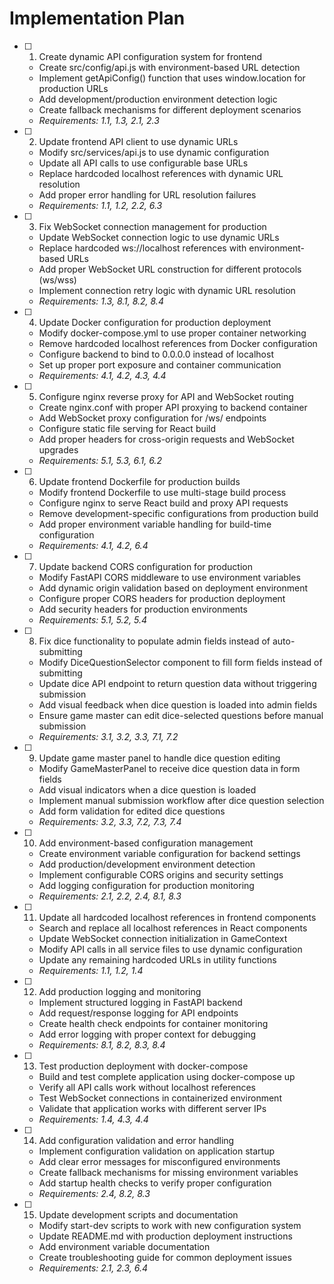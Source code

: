 # Implementation Plan

- [ ] 1. Create dynamic API configuration system for frontend
  - Create src/config/api.js with environment-based URL detection
  - Implement getApiConfig() function that uses window.location for production URLs
  - Add development/production environment detection logic
  - Create fallback mechanisms for different deployment scenarios
  - _Requirements: 1.1, 1.3, 2.1, 2.3_

- [ ] 2. Update frontend API client to use dynamic URLs
  - Modify src/services/api.js to use dynamic configuration
  - Update all API calls to use configurable base URLs
  - Replace hardcoded localhost references with dynamic URL resolution
  - Add proper error handling for URL resolution failures
  - _Requirements: 1.1, 1.2, 2.2, 6.3_

- [ ] 3. Fix WebSocket connection management for production
  - Update WebSocket connection logic to use dynamic URLs
  - Replace hardcoded ws://localhost references with environment-based URLs
  - Add proper WebSocket URL construction for different protocols (ws/wss)
  - Implement connection retry logic with dynamic URL resolution
  - _Requirements: 1.3, 8.1, 8.2, 8.4_

- [ ] 4. Update Docker configuration for production deployment
  - Modify docker-compose.yml to use proper container networking
  - Remove hardcoded localhost references from Docker configuration
  - Configure backend to bind to 0.0.0.0 instead of localhost
  - Set up proper port exposure and container communication
  - _Requirements: 4.1, 4.2, 4.3, 4.4_

- [ ] 5. Configure nginx reverse proxy for API and WebSocket routing
  - Create nginx.conf with proper API proxying to backend container
  - Add WebSocket proxy configuration for /ws/ endpoints
  - Configure static file serving for React build
  - Add proper headers for cross-origin requests and WebSocket upgrades
  - _Requirements: 5.1, 5.3, 6.1, 6.2_

- [ ] 6. Update frontend Dockerfile for production builds
  - Modify frontend Dockerfile to use multi-stage build process
  - Configure nginx to serve React build and proxy API requests
  - Remove development-specific configurations from production build
  - Add proper environment variable handling for build-time configuration
  - _Requirements: 4.1, 4.2, 6.4_

- [ ] 7. Update backend CORS configuration for production
  - Modify FastAPI CORS middleware to use environment variables
  - Add dynamic origin validation based on deployment environment
  - Configure proper CORS headers for production deployment
  - Add security headers for production environments
  - _Requirements: 5.1, 5.2, 5.4_

- [ ] 8. Fix dice functionality to populate admin fields instead of auto-submitting
  - Modify DiceQuestionSelector component to fill form fields instead of submitting
  - Update dice API endpoint to return question data without triggering submission
  - Add visual feedback when dice question is loaded into admin fields
  - Ensure game master can edit dice-selected questions before manual submission
  - _Requirements: 3.1, 3.2, 3.3, 7.1, 7.2_

- [ ] 9. Update game master panel to handle dice question editing
  - Modify GameMasterPanel to receive dice question data in form fields
  - Add visual indicators when a dice question is loaded
  - Implement manual submission workflow after dice question selection
  - Add form validation for edited dice questions
  - _Requirements: 3.2, 3.3, 7.2, 7.3, 7.4_

- [ ] 10. Add environment-based configuration management
  - Create environment variable configuration for backend settings
  - Add production/development environment detection
  - Implement configurable CORS origins and security settings
  - Add logging configuration for production monitoring
  - _Requirements: 2.1, 2.2, 2.4, 8.1, 8.3_

- [ ] 11. Update all hardcoded localhost references in frontend components
  - Search and replace all localhost references in React components
  - Update WebSocket connection initialization in GameContext
  - Modify API calls in all service files to use dynamic configuration
  - Update any remaining hardcoded URLs in utility functions
  - _Requirements: 1.1, 1.2, 1.4_

- [ ] 12. Add production logging and monitoring
  - Implement structured logging in FastAPI backend
  - Add request/response logging for API endpoints
  - Create health check endpoints for container monitoring
  - Add error logging with proper context for debugging
  - _Requirements: 8.1, 8.2, 8.3, 8.4_

- [ ] 13. Test production deployment with docker-compose
  - Build and test complete application using docker-compose up
  - Verify all API calls work without localhost references
  - Test WebSocket connections in containerized environment
  - Validate that application works with different server IPs
  - _Requirements: 1.4, 4.3, 4.4_

- [ ] 14. Add configuration validation and error handling
  - Implement configuration validation on application startup
  - Add clear error messages for misconfigured environments
  - Create fallback mechanisms for missing environment variables
  - Add startup health checks to verify proper configuration
  - _Requirements: 2.4, 8.2, 8.3_

- [ ] 15. Update development scripts and documentation
  - Modify start-dev scripts to work with new configuration system
  - Update README.md with production deployment instructions
  - Add environment variable documentation
  - Create troubleshooting guide for common deployment issues
  - _Requirements: 2.1, 2.3, 6.4_